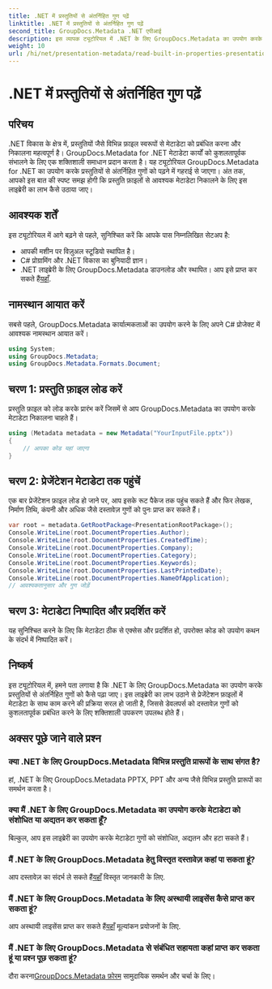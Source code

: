 ```yaml
---
title: .NET में प्रस्तुतियों से अंतर्निहित गुण पढ़ें
linktitle: .NET में प्रस्तुतियों से अंतर्निहित गुण पढ़ें
second_title: GroupDocs.Metadata .NET एपीआई
description: इस व्यापक ट्यूटोरियल में .NET के लिए GroupDocs.Metadata का उपयोग करके प्रस्तुतियों से अंतर्निहित गुणों को निकालने का तरीका जानें।
weight: 10
url: /hi/net/presentation-metadata/read-built-in-properties-presentations/
---
```


# .NET में प्रस्तुतियों से अंतर्निहित गुण पढ़ें

## परिचय
.NET विकास के क्षेत्र में, प्रस्तुतियों जैसे विभिन्न फ़ाइल स्वरूपों से मेटाडेटा को प्रबंधित करना और निकालना महत्वपूर्ण है। GroupDocs.Metadata for .NET मेटाडेटा कार्यों को कुशलतापूर्वक संभालने के लिए एक शक्तिशाली समाधान प्रदान करता है। यह ट्यूटोरियल GroupDocs.Metadata for .NET का उपयोग करके प्रस्तुतियों से अंतर्निहित गुणों को पढ़ने में गहराई से जाएगा। अंत तक, आपको इस बात की स्पष्ट समझ होगी कि प्रस्तुति फ़ाइलों से आवश्यक मेटाडेटा निकालने के लिए इस लाइब्रेरी का लाभ कैसे उठाया जाए।
## आवश्यक शर्तें
इस ट्यूटोरियल में आगे बढ़ने से पहले, सुनिश्चित करें कि आपके पास निम्नलिखित सेटअप है:
- आपकी मशीन पर विज़ुअल स्टूडियो स्थापित है।
- C# प्रोग्रामिंग और .NET विकास का बुनियादी ज्ञान।
-  .NET लाइब्रेरी के लिए GroupDocs.Metadata डाउनलोड और स्थापित। आप इसे प्राप्त कर सकते हैं[यहाँ](https://releases.groupdocs.com/metadata/net/).

## नामस्थान आयात करें
सबसे पहले, GroupDocs.Metadata कार्यात्मकताओं का उपयोग करने के लिए अपने C# प्रोजेक्ट में आवश्यक नामस्थान आयात करें।
```csharp
using System;
using GroupDocs.Metadata;
using GroupDocs.Metadata.Formats.Document;
```
## चरण 1: प्रस्तुति फ़ाइल लोड करें
प्रस्तुति फ़ाइल को लोड करके प्रारंभ करें जिसमें से आप GroupDocs.Metadata का उपयोग करके मेटाडेटा निकालना चाहते हैं।
```csharp
using (Metadata metadata = new Metadata("YourInputFile.pptx"))
{
    // आपका कोड यहां जाएगा
}
```
## चरण 2: प्रेजेंटेशन मेटाडेटा तक पहुंचें
एक बार प्रेजेंटेशन फ़ाइल लोड हो जाने पर, आप इसके रूट पैकेज तक पहुंच सकते हैं और फिर लेखक, निर्माण तिथि, कंपनी और अधिक जैसे दस्तावेज़ गुणों को पुनः प्राप्त कर सकते हैं।
```csharp
var root = metadata.GetRootPackage<PresentationRootPackage>();
Console.WriteLine(root.DocumentProperties.Author);
Console.WriteLine(root.DocumentProperties.CreatedTime);
Console.WriteLine(root.DocumentProperties.Company);
Console.WriteLine(root.DocumentProperties.Category);
Console.WriteLine(root.DocumentProperties.Keywords);
Console.WriteLine(root.DocumentProperties.LastPrintedDate);
Console.WriteLine(root.DocumentProperties.NameOfApplication);
// आवश्यकतानुसार और गुण जोड़ें
```
## चरण 3: मेटाडेटा निष्पादित और प्रदर्शित करें
यह सुनिश्चित करने के लिए कि मेटाडेटा ठीक से एक्सेस और प्रदर्शित हो, उपरोक्त कोड को उपयोग कथन के संदर्भ में निष्पादित करें।

## निष्कर्ष
इस ट्यूटोरियल में, हमने पता लगाया है कि .NET के लिए GroupDocs.Metadata का उपयोग करके प्रस्तुतियों से अंतर्निहित गुणों को कैसे पढ़ा जाए। इस लाइब्रेरी का लाभ उठाने से प्रेजेंटेशन फ़ाइलों में मेटाडेटा के साथ काम करने की प्रक्रिया सरल हो जाती है, जिससे डेवलपर्स को दस्तावेज़ गुणों को कुशलतापूर्वक प्रबंधित करने के लिए शक्तिशाली उपकरण उपलब्ध होते हैं।

## अक्सर पूछे जाने वाले प्रश्न
### क्या .NET के लिए GroupDocs.Metadata विभिन्न प्रस्तुति प्रारूपों के साथ संगत है?
हां, .NET के लिए GroupDocs.Metadata PPTX, PPT और अन्य जैसे विभिन्न प्रस्तुति प्रारूपों का समर्थन करता है।
### क्या मैं .NET के लिए GroupDocs.Metadata का उपयोग करके मेटाडेटा को संशोधित या अद्यतन कर सकता हूँ?
बिल्कुल, आप इस लाइब्रेरी का उपयोग करके मेटाडेटा गुणों को संशोधित, अद्यतन और हटा सकते हैं।
### मैं .NET के लिए GroupDocs.Metadata हेतु विस्तृत दस्तावेज़ कहां पा सकता हूं?
 आप दस्तावेज़ का संदर्भ ले सकते हैं[यहाँ](https://tutorials.groupdocs.com/metadata/net/) विस्तृत जानकारी के लिए.
### मैं .NET के लिए GroupDocs.Metadata के लिए अस्थायी लाइसेंस कैसे प्राप्त कर सकता हूं?
 आप अस्थायी लाइसेंस प्राप्त कर सकते हैं[यहाँ](https://purchase.groupdocs.com/temporary-license/) मूल्यांकन प्रयोजनों के लिए.
### मैं .NET के लिए GroupDocs.Metadata से संबंधित सहायता कहां प्राप्त कर सकता हूं या प्रश्न पूछ सकता हूं?
 दौरा करना[GroupDocs.Metadata फ़ोरम](https://forum.groupdocs.com/c/metadata/14) सामुदायिक समर्थन और चर्चा के लिए।